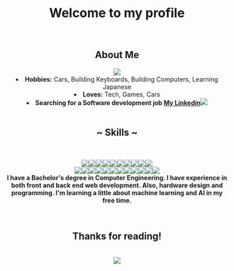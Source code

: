 <body>
<center>
    <div>
        <h1>Welcome to my profile</h1>
        <br>
    </div>
    <div>
        <h2 align="center">About Me</h2>
        <div align="center">
            <img src="https://media1.tenor.com/m/YBa0gyJxaA0AAAAd/180sx-car.gif">
            <li>
			<b>Hobbies:</b> Cars, Building Keyboards, Building Computers, Learning Japanese			
            </li>
            <li>
            <b>Loves:</b> Tech, Games, Cars
            </li>
            <li>
            <b>Searching for a Software development job <a href="https://www.linkedin.com/in/christopher-luevano-b86256335/">My Linkedin<img src="https://img.shields.io/badge/linkedin-%230077B5.svg?style=for-the-badge&logo=linkedin&logoColor=white"></a>
            </li>
        </div>
    </div>
    <br>
    <div>
        <h2 align="center"> ~ Skills ~</h2>
        <p></p>
        <div align="center">
        </div>
    </div>
    <div>
        <br>
        <p align="center"> <img src="https://img.shields.io/badge/c-%2300599C.svg?style=for-the-badge&logo=c&logoColor=white"><img src="https://img.shields.io/badge/c++-%2300599C.svg?style=for-the-badge&logo=c%2B%2B&logoColor=white"><img src="https://img.shields.io/badge/c%23-%23239120.svg?style=for-the-badge&logo=csharp&logoColor=white"><img src="https://img.shields.io/badge/java-%23ED8B00.svg?style=for-the-badge&logo=openjdk&logoColor=white"><img src="https://img.shields.io/badge/python-3670A0?style=for-the-badge&logo=python&logoColor=ffdd54"><img src="https://img.shields.io/badge/php-%23777BB4.svg?style=for-the-badge&logo=php&logoColor=white"><img src="https://img.shields.io/badge/javascript-%23323330.svg?style=for-the-badge&logo=javascript&logoColor=%23F7DF1E"><img src="https://img.shields.io/badge/html5-%23E34F26.svg?style=for-the-badge&logo=html5&logoColor=white"><img src="https://img.shields.io/badge/css3-%231572B6.svg?style=for-the-badge&logo=css3&logoColor=white"><img src="https://img.shields.io/badge/lua-%232C2D72.svg?style=for-the-badge&logo=lua&logoColor=white">
		<br><img src="https://img.shields.io/badge/typescript-%23007ACC.svg?style=for-the-badge&logo=typescript&logoColor=white"><img src="https://img.shields.io/badge/react-%2320232a.svg?style=for-the-badge&logo=react&logoColor=%2361DAFB"><img src="https://img.shields.io/badge/TensorFlow-%23FF6F00.svg?style=for-the-badge&logo=TensorFlow&logoColor=white"><img src="https://img.shields.io/badge/Linux-FCC624?style=for-the-badge&logo=linux&logoColor=black"><img src="https://img.shields.io/badge/Windows-0078D6?style=for-the-badge&logo=windows&logoColor=white"><img src="https://img.shields.io/badge/git-%23F05033.svg?style=for-the-badge&logo=git&logoColor=white"><img src="https://img.shields.io/badge/gitlab-%23181717.svg?style=for-the-badge&logo=gitlab&logoColor=white"><img src="https://img.shields.io/badge/pytest-%23ffffff.svg?style=for-the-badge&logo=pytest&logoColor=2f9fe3"><img src="https://img.shields.io/badge/mysql-4479A1.svg?style=for-the-badge&logo=mysql&logoColor=white"><img src="https://img.shields.io/badge/Microsoft%20SQL%20Server-CC2927?style=for-the-badge&logo=microsoft%20sql%20server&logoColor=white"><img src="https://img.shields.io/badge/sqlite-%2307405e.svg?style=for-the-badge&logo=sqlite&logoColor=white"><img src="https://img.shields.io/badge/postgres-%23316192.svg?style=for-the-badge&logo=postgresql&logoColor=white">
		<br>
        I have a Bachelor's degree in Computer Engineering. I have experience in both front and back end web development. Also, hardware design and programming. I'm learning a little about machine learning and AI in my free time.
        </p>
    </div>
    <br>
    <div>
        <h2 align="center">Thanks for reading!</h2>
        <br />
        <div align="center">
        <img src="https://c.tenor.com/bkTEPU_jARcAAAAd/tenor.gif">
    </div>
        
</center>
</body>
